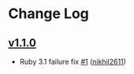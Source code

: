 # Change Log

## [v1.1.0](https://github.com/chef/ruby-proxifier/tree/v1.1.0)

- Ruby 3.1 failure fix [\#1](https://github.com/chef/ruby-proxifier/pull/1) ([nikhil2611](https://github.com/nikhil2611))
